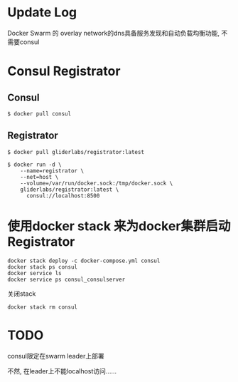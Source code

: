# Update Log

Docker Swarm 的 overlay network的dns具备服务发现和自动负载均衡功能, 不需要consul

# Consul Registrator

## Consul 

```
$ docker pull consul
```


## Registrator 

```
$ docker pull gliderlabs/registrator:latest
```


```
$ docker run -d \
    --name=registrator \
    --net=host \
    --volume=/var/run/docker.sock:/tmp/docker.sock \
    gliderlabs/registrator:latest \
      consul://localhost:8500
```

# 使用docker stack 来为docker集群启动Registrator

```
docker stack deploy -c docker-compose.yml consul
docker stack ps consul
docker service ls
docker service ps consul_consulserver
```



关闭stack
```
docker stack rm consul
```

# TODO 

consul限定在swarm leader上部署

不然, 在leader上不能localhost访问......
